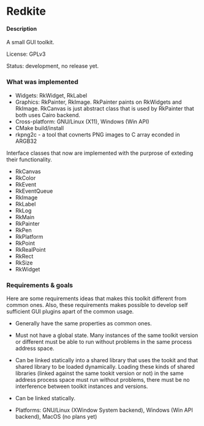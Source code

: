 # Redkite

#### Description

A small GUI toolkit.

License: GPLv3

Status: development, no release yet.

### What was implemented

* Widgets: RkWidget, RkLabel
* Graphics: RkPainter, RkImage. RkPainter paints on RkWidgets and RkImage.
  RkCanvas is just abstract class that is used by RkPainter that both uses Cairo backend.
* Cross-platform: GNU/Linux (X11), Windows (Win API)
* CMake build/install
* rkpng2c - a tool that covnerts PNG images to C array econded in ARGB32

Interface classes that now are implemented with the purprose of exteding their functionality.

* RkCanvas
* RkColor
* RkEvent
* RkEventQueue
* RkImage
* RkLabel
* RkLog
* RkMain
* RkPainter
* RkPen
* RkPlatform
* RkPoint
* RkRealPoint
* RkRect
* RkSize
* RkWidget

### Requirements & goals

Here are some requirements ideas that makes this
toolkit different from common ones. Also, these requirements
makes possible to develop self sufficient GUI plugins apart of the
common usage.

* Generally have the same properties as common ones.

* Must not have a global state. Many instances
  of the same toolkit version or different must be able to run without problems
  in the same process address space.

* Can be linked statically into a shared library that uses the tookit
  and that shared library to be loaded dynamically.
  Loading these kinds of shared libraries (linked against the same
  tookit version or not) in the same address process space must run
  without problems, there must be no interference between
  toolkit instances and versions.

* Can be linked statically.

* Platforms: GNU/Linux (XWindow System backend), Windows (Win API backend), MacOS (no plans yet)


